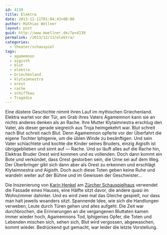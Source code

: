 ```yaml
---
id: 4139
title: Elektra
date: 2013-12-11T01:04:43+00:00
author: Mathias Wellner
layout: post
guid: http://www.mwellner.de/?p=4139
permalink: /2013/12/11/elektra/
categories:
  - theater/schauspiel
tags:
  - agamemnon
  - aigisth
  - blut
  - elektra
  - Griechenland
  - klytaimnestra
  - orest
  - rache
  - schiffbau
  - Tragödie
---
```

Eine düstere Geschichte nimmt ihren Lauf im mythischen Griechenland. Elektra wartet vor der Tür, am Grab ihres Vaters Agamemnon kann sie an nichts anderes denken als an Rache. Ihre Mutter Klytaimnestra erschlug den Vater, als dieser gerade siegreich aus Troja heimgekehrt war. Blut schreit nach Blut schreit nach Blut. Denn Agamemnon opferte vor der Überfahrt die eigene Tochter Iphigenie, um die üblen Winde zu besänftigen. Und sein Vater schlachtete und kochte die Kinder seines Bruders, einzig Aigisth ist übriggeblieben und sinnt auf &#8212; Rache. Und so läuft alles auf die Rache hin, Elektras Bruder Orest wird kommen und es vollenden. Doch dann kommt ein Bote und verkündet, dass Orest gestorben sein, die Urne sei auf dem Weg. Der Überbringer gibt sich dann aber als Orest zu erkennen und erschlägt Klytaimnestra und Aigisth. Doch auch diese Toten geben keine Ruhe und wandeln weiter auf der Bühne und im Gewissen der Geschwister&#8230;

Die Inszenierung von [Karin Henkel](http://schauspielhaus.ch/ensemble/regie-team/regie/61-karin-henkel) am [Zürcher Schauspielhaus](http://schauspielhaus.ch) verwendet die Fassade eines Hauses, eine Hälfte sitzt davor, die andere quasi im Wohnzimmer dahinter. Und es wird zwei mal das Gleiche gespielt, nur dass man halt jeweils woanders sitzt. Spannende Idee, wie sich die Handlungen verweben, Leute durch Türen gehen und alles aufgeht. Die Zeit war durchbrochen, die Erinnerungen an die vergangenen Bluttaten kamen immer wieder hoch, Agamemnons Tod, Iphigenies Opfer, die Toten und Lebenden mischen sich, sehen sich, Blut wird vergossen, abgewaschen, kommt wieder. Bedrückend gut gemacht, war leider die letzte Vorstellung.